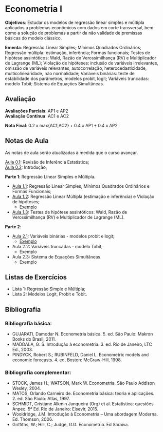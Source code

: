 # Econometria I

**Objetivos**: Estudar os modelos de regressão linear simples e múltipla aplicados a problemas econômicos com dados em corte transversal, bem como a solução de problemas a partir da não validade de premissas básicas do modelo clássico.

**Ementa**: Regressão Linear Simples; Mínimos Quadrados Ordinários; Regressão múltipla: estimação, inferência; Formas funcionais; Testes de hipótese assintóticos: Wald, Razão de Verossimilhança (RV) e Multiplicador de Lagrange (ML); Violação de hipóteses: inclusão de variáveis irrelevantes, omissão de variáveis relevantes, autocorrelação, heterocedasticidade, multicolinearidade, não normalidade; Variáveis binárias: teste de estabilidade dos parâmetros, modelos probit, logit; Variáveis truncadas: modelo Tobit; Sistema de Equações Simultâneas.

## Avaliação

**Avaliações Parciais**: AP1 e AP2 <br>
**Avaliação Contínua**: AC1 e AC2  <br>
<!-- **Trabalho** (Opcional): TE1 e TE2 <br> -->
**Nota Final**: 0.2 x max{AC1,AC2} + 0.4 x AP1 + 0.4 x AP2 <br>

## Notas de Aula

As notas de aula serão atualizadas à medida que o curso avançar.

[Aula 0.1](https://github.com/marcuslavagnole/econometria_i/blob/main/slides/Aula01.pdf): Revisão de Inferência Estatística; <br>
[Aula 0.2](https://github.com/marcuslavagnole/econometria_i/blob/main/slides/Aula02.pdf): Introdução; <br>

**Parte 1**: Regressão Linear Simples e Múltipla. <br>
  - [Aula 1.1](https://github.com/marcuslavagnole/econometria_i/blob/main/slides/Parte11.pdf): Regressão Linear Simples, Mínimos Quadrados Ordinários e Formas Funcionais; <br>
  - [Aula 1.2](https://github.com/marcuslavagnole/econometria_i/blob/main/slides/Parte12.pdf): Regressão Linear Múltipla (estimação e inferência) e Violação de hipóteses; <br>
     - [Exemplo](https://github.com/marcuslavagnole/econometria_i/blob/main/codes/ex_reglinear.Rmd)
  - [Aula 1.3](https://github.com/marcuslavagnole/econometria_i/blob/main/slides/Parte13.pdf): Testes de hipótese assintóticos: Wald, Razão de Verossimilhança (RV) e Multiplicador de Lagrange (ML). <br>

**Parte 2**: <br>
  - [Aula 2.1](https://github.com/marcuslavagnole/econometria_i/blob/main/slides/Parte21.pdf): Variáveis binárias - modelos probit e logit; <br>
     - [Exemplo](https://github.com/marcuslavagnole/econometria_i/blob/main/codes/ex_variavelbinaria.Rmd)
  - Aula 2.2: Variáveis truncadas - modelo Tobit; <br>
    - Exemplo
  - Aula 2.3: Sistema de Equações Simultâneas.
    - Exemplo

## Listas de Exercícios

  - Lista 1: Regressão Simple e Múltipla; <br>
  - Lista 2: Modelos Logit, Probit e Tobit.

## Bibliografia

### Bibliografia básica:

- GUJARATI, Damodar N. Econometria básica. 5. ed. São Paulo: Makron Books do Brasil, 2011. <br>
- MADDALA, G. S. Introdução à econometria. 3. ed. Rio de Janeiro, LTC Ed., 2003. <br>
- PINDYCK, Robert S.; RUBINFELD, Daniel L. Econometric models and economic forecasts. 4. ed. Boston: McGraw-Hill, 1998. <br>

 ### Bibliografia complementar:

 - STOCK, James H.; WATSON, Mark W. Econometria. São Paulo Addison Wesley, 2004. <br>
 - MATOS, Orlando Carneiro de.  Econometria básica: teoria e aplicações. 2. ed. São Paulo: Atlas, 1997. <br>
 - SCHMIDT, Cristiane Alkmin Junqueira (Org) et al. Estatística: questões Anpec. 5ª Ed. Rio de Janeiro: Elsevir, 2015. <br>
 - Wooldridge, J.M. Introdução à Econometria – Uma abordagem Moderna. Ed. Thomson, 2006. <br>
 - Griffiths, W.; Hill, C.; Judge, G.G. Econometria. Ed Saraiva.

